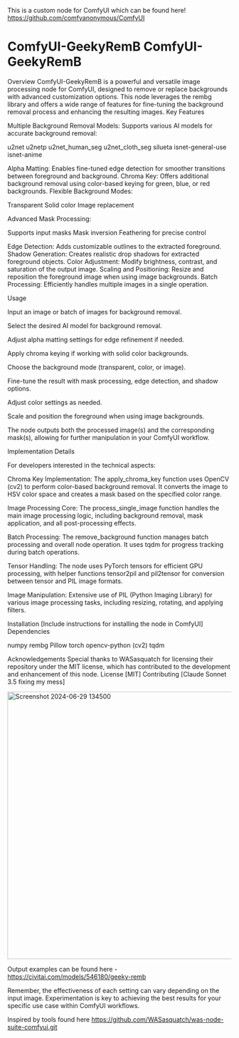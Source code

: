 This is a custom node for ComfyUI
which can be found here!
https://github.com/comfyanonymous/ComfyUI

# ComfyUI-GeekyRemB ComfyUI-GeekyRemB
Overview
ComfyUI-GeekyRemB is a powerful and versatile image processing node for ComfyUI, designed to remove or replace backgrounds with advanced customization options. This node leverages the rembg library and offers a wide range of features for fine-tuning the background removal process and enhancing the resulting images.
Key Features

Multiple Background Removal Models: Supports various AI models for accurate background removal:

u2net
u2netp
u2net_human_seg
u2net_cloth_seg
silueta
isnet-general-use
isnet-anime


Alpha Matting: Enables fine-tuned edge detection for smoother transitions between foreground and background.
Chroma Key: Offers additional background removal using color-based keying for green, blue, or red backgrounds.
Flexible Background Modes:

Transparent
Solid color
Image replacement


Advanced Mask Processing:

Supports input masks
Mask inversion
Feathering for precise control


Edge Detection: Adds customizable outlines to the extracted foreground.
Shadow Generation: Creates realistic drop shadows for extracted foreground objects.
Color Adjustment: Modify brightness, contrast, and saturation of the output image.
Scaling and Positioning: Resize and reposition the foreground image when using image backgrounds.
Batch Processing: Efficiently handles multiple images in a single operation.

Usage

Input an image or batch of images for background removal.

Select the desired AI model for background removal.

Adjust alpha matting settings for edge refinement if needed.

Apply chroma keying if working with solid color backgrounds.

Choose the background mode (transparent, color, or image).

Fine-tune the result with mask processing, edge detection, and shadow options.

Adjust color settings as needed.

Scale and position the foreground when using image backgrounds.

The node outputs both the processed image(s) and the corresponding mask(s), allowing for further manipulation in your ComfyUI workflow.

Implementation Details

For developers interested in the technical aspects:

Chroma Key Implementation: The apply_chroma_key function uses OpenCV (cv2) to perform color-based background removal. It converts the image to HSV color space and creates a mask based on the specified color range.

Image Processing Core: The process_single_image function handles the main image processing logic, including background removal, mask application, and all post-processing effects.

Batch Processing: The remove_background function manages batch processing and overall node operation. It uses tqdm for progress tracking during batch operations.

Tensor Handling: The node uses PyTorch tensors for efficient GPU processing, with helper functions tensor2pil and pil2tensor for conversion between tensor and PIL image formats.

Image Manipulation: Extensive use of PIL (Python Imaging Library) for various image processing tasks, including resizing, rotating, and applying filters.

Installation
[Include instructions for installing the node in ComfyUI]
Dependencies

numpy
rembg
Pillow
torch
opencv-python (cv2)
tqdm

Acknowledgements
Special thanks to WASasquatch for licensing their repository under the MIT license, which has contributed to the development and enhancement of this node.
License
[MIT]
Contributing
[Claude Sonnet 3.5 fixing my mess]

<img width="600" alt="Screenshot 2024-06-29 134500" src="https://github.com/GeekyGhost/ComfyUI-GeekyRemB/assets/111990299/b09a1833-8bdb-43ba-95db-da6f520e8411">

Output examples can be found here - https://civitai.com/models/546180/geeky-remb




Remember, the effectiveness of each setting can vary depending on the input image. Experimentation is key to achieving the best results for your specific use case within ComfyUI workflows.

Inspired by tools found here https://github.com/WASasquatch/was-node-suite-comfyui.git

